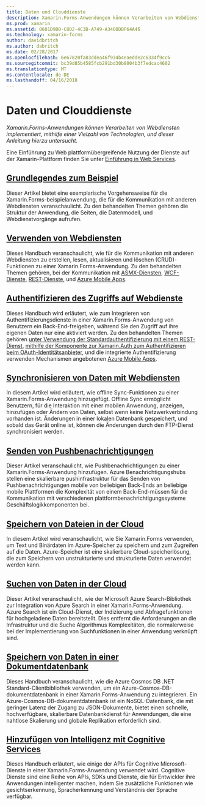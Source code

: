 ```yaml
---
title: Daten und Clouddienste
description: Xamarin.Forms-Anwendungen können Verarbeiten von Webdiensten implementiert, mithilfe einer Vielzahl von Technologien, und dieser Anleitung hierzu untersucht.
ms.prod: xamarin
ms.assetid: 0601D9D0-C8D2-4C3B-A749-A340BDBF64A4ß
ms.technology: xamarin-forms
author: davidbritch
ms.author: dabritch
ms.date: 02/28/2017
ms.openlocfilehash: 6e67820fa83ddea46f934b4eaedde2c6334f9cc6
ms.sourcegitcommit: bc39d85b4585fcb291bd30b8004b3f7edcac4602
ms.translationtype: MT
ms.contentlocale: de-DE
ms.lasthandoff: 04/16/2018
---
```

# <a name="data--cloud-services"></a>Daten und Clouddienste

_Xamarin.Forms-Anwendungen können Verarbeiten von Webdiensten implementiert, mithilfe einer Vielzahl von Technologien, und dieser Anleitung hierzu untersucht._

Eine Einführung zu Web plattformübergreifende Nutzung der Dienste auf der Xamarin-Plattform finden Sie unter [Einführung in Web Services](~/cross-platform/data-cloud/web-services/index.md).

## <a name="understanding-the-samplexamarin-formsdata-cloudwalkthroughmd"></a>[Grundlegendes zum Beispiel](~/xamarin-forms/data-cloud/walkthrough.md)

Dieser Artikel bietet eine exemplarische Vorgehensweise für die Xamarin.Forms-beispielanwendung, die für die Kommunikation mit anderen Webdiensten veranschaulicht. Zu den behandelten Themen gehören die Struktur der Anwendung, die Seiten, die Datenmodell, und Webdienstvorgänge aufrufen.

## <a name="consuming-web-servicesxamarin-formsdata-cloudconsumingindexmd"></a>[Verwenden von Webdiensten](~/xamarin-forms/data-cloud/consuming/index.md)

Dieses Handbuch veranschaulicht, wie für die Kommunikation mit anderen Webdiensten zu erstellen, lesen, aktualisieren und löschen (CRUD)-Funktionen zu einer Xamarin.Forms-Anwendung. Zu den behandelten Themen gehören, bei der Kommunikation mit [ASMX-Diensten](consuming/asmx.md), [WCF-Dienste](consuming/wcf.md), [REST-Dienste](consuming/rest.md), und [Azure Mobile Apps](consuming/azure.md).

## <a name="authenticating-access-to-web-servicesxamarin-formsdata-cloudauthenticationindexmd"></a>[Authentifizieren des Zugriffs auf Webdienste](~/xamarin-forms/data-cloud/authentication/index.md)

Dieses Handbuch wird erläutert, wie zum Integrieren von Authentifizierungsdienste in einer Xamarin.Forms-Anwendung von Benutzern ein Back-End-freigeben, während Sie den Zugriff auf ihre eigenen Daten nur eine aktiviert werden. Zu den behandelten Themen gehören [unter Verwendung der Standardauthentifizierung mit einem REST-Dienst](authentication/rest.md), [mithilfe der Komponente zur Xamarin.Auth zum Authentifizieren beim OAuth-Identitätsanbieter](authentication/oauth.md), und die integrierte Authentifizierung verwenden Mechanismen angebotenen [Azure Mobile Apps](authentication/azure.md).

## <a name="synchronizing-data-with-web-servicessyncindexmd"></a>[Synchronisieren von Daten mit Webdiensten](sync/index.md)

In diesem Artikel wird erläutert, wie offline Sync-Funktionen zu einer Xamarin.Forms-Anwendung hinzugefügt. Offline Sync ermöglicht Benutzern, für die Interaktion mit einer mobilen Anwendung, anzeigen, hinzufügen oder Ändern von Daten, selbst wenn keine Netzwerkverbindung vorhanden ist. Änderungen in einer lokalen Datenbank gespeichert, und sobald das Gerät online ist, können die Änderungen durch den FTP-Dienst synchronisiert werden.

## <a name="sending-push-notificationspush-notificationsindexmd"></a>[Senden von Pushbenachrichtigungen](push-notifications/index.md)

Dieser Artikel veranschaulicht, wie Pushbenachrichtigungen zu einer Xamarin.Forms-Anwendung hinzufügen. Azure Benachrichtigungshubs stellen eine skalierbare pushinfrastruktur für das Senden von Pushbenachrichtigungen mobile von beliebigen Back-Ends an beliebige mobile Plattformen die Komplexität von einem Back-End-müssen für die Kommunikation mit verschiedenen plattformbenachrichtigungssysteme Geschäftslogikkomponenten bei.

## <a name="storing-files-in-the-cloudstorageindexmd"></a>[Speichern von Dateien in der Cloud](storage/index.md)

In diesem Artikel wird veranschaulicht, wie Sie Xamarin.Forms verwenden, um Text und Binärdaten im Azure-Speicher zu speichern und zum Zugreifen auf die Daten. Azure-Speicher ist eine skalierbare Cloud-speicherlösung, die zum Speichern von unstrukturierte und strukturierte Daten verwendet werden kann.

## <a name="searching-data-in-the-cloudsearchindexmd"></a>[Suchen von Daten in der Cloud](search/index.md)

Dieser Artikel veranschaulicht, wie der Microsoft Azure Search-Bibliothek zur Integration von Azure Search in einer Xamarin.Forms-Anwendung. Azure Search ist ein Cloud-Dienst, der Indizierung und Abfragefunktionen für hochgeladene Daten bereitstellt. Dies entfernt die Anforderungen an die Infrastruktur und die Suche Algorithmus Komplexitäten, die normalerweise bei der Implementierung von Suchfunktionen in einer Anwendung verknüpft sind.

## <a name="storing-data-in-a-document-databasecosmosdbindexmd"></a>[Speichern von Daten in einer Dokumentdatenbank](cosmosdb/index.md)

Dieses Handbuch veranschaulicht, wie die Azure Cosmos DB .NET Standard-Clientbibliothek verwenden, um ein Azure-Cosmos-DB-dokumentdatenbank in einer Xamarin.Forms-Anwendung zu integrieren. Ein Azure-Cosmos-DB-dokumentdatenbank ist ein NoSQL-Datenbank, die mit geringer Latenz der Zugang zu JSON-Dokumente, bietet einen schnelle, hochverfügbare, skalierbare Datenbankdienst für Anwendungen, die eine nahtlose Skalierung und globale Replikation erforderlich sind.

## <a name="adding-intelligence-with-cognitive-servicescognitive-servicesindexmd"></a>[Hinzufügen von Intelligenz mit Cognitive Services](cognitive-services/index.md)

Dieses Handbuch erläutert, wie einige der APIs für Cognitive Microsoft-Dienste in einer Xamarin.Forms-Anwendung verwendet wird. Cognitive Dienste sind eine Reihe von APIs, SDKs und Dienste, die für Entwickler ihre Anwendungen intelligenter machen, indem Sie zusätzliche Funktionen wie gesichtserkennung, Spracherkennung und Verständnis der Sprache verfügbar.
